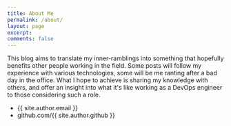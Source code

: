 ```yaml
---
title: About Me
permalink: /about/
layout: page
excerpt:
comments: false
---
```

This blog aims to translate my inner-ramblings into something that hopefully benefits other people working in the field. Some posts will follow my experience with various technologies, some will be me ranting after a bad day in the office. What I hope to achieve is sharing my knowledge with others, and offer an insight into what it's like working as a DevOps engineer to those considering such a role.

- {{ site.author.email }}
- github.com/{{ site.author.github }}

